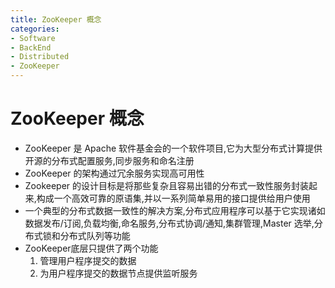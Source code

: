 ```yaml
---
title: ZooKeeper 概念
categories:
- Software
- BackEnd
- Distributed
- ZooKeeper
---
```

# ZooKeeper 概念

- ZooKeeper 是 Apache 软件基金会的一个软件项目,它为大型分布式计算提供开源的分布式配置服务,同步服务和命名注册
- ZooKeeper 的架构通过冗余服务实现高可用性
- Zookeeper 的设计目标是将那些复杂且容易出错的分布式一致性服务封装起来,构成一个高效可靠的原语集,并以一系列简单易用的接口提供给用户使用
- 一个典型的分布式数据一致性的解决方案,分布式应用程序可以基于它实现诸如数据发布/订阅,负载均衡,命名服务,分布式协调/通知,集群管理,Master 选举,分布式锁和分布式队列等功能
- ZooKeeper底层只提供了两个功能
    1. 管理用户程序提交的数据
    2. 为用户程序提交的数据节点提供监听服务
